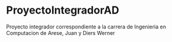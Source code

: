 # ProyectoIntegradorAD
Proyecto integrador correspondiente a la carrera de Ingenieria en Computacion de Arese, Juan y Diers Werner
